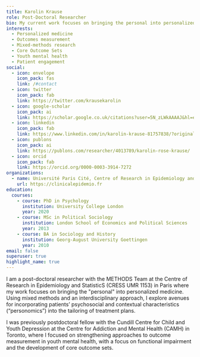 ```yaml
---
title: Karolin Krause
role: Post-Doctoral Researcher
bio: My current work focuses on bringing the personal into personalized medicine. Using mixed methods and an interdisciplinary approach, I explore avenues for incorporating patients’ psychosocial and contextual characteristics (“personomics”) into the tailoring of treatment plans, moving beyond the current focus on biological markers. Previously, my research has focused on strengthening approaches to outcome measurement in youth mental health, with a focus on functional impairment, and the development of core outcome sets for youth depression and anxiety.
interests:
  - Personalized medicine
  - Outcomes measurement
  - Mixed-methods research
  - Core Outcome Sets
  - Youth mental health
  - Patient engagement
social:
  - icon: envelope
    icon_pack: fas
    link: /#contact
  - icon: twitter
    icon_pack: fab
    link: https://twitter.com/krausekarolin
  - icon: google-scholar
    icon_pack: ai
    link: https://scholar.google.co.uk/citations?user=5N_zLWkAAAAJ&hl=en
  - icon: linkedin
    icon_pack: fab
    link: https://www.linkedin.com/in/karolin-krause-81757838/?originalSubdomain=fr
  - icon: publons
    icon_pack: ai
    link: https://publons.com/researcher/4013789/karolin-rose-krause/
  - icon: orcid
    icon_pack: fab
    link: https://orcid.org/0000-0003-3914-7272
organizations:
  - name: Université Paris Cité, Centre of Research in Epidemiology and StatisticS (CRESS UMR 1153), Paris, France
    url: https://clinicalepidemio.fr 
education:
  courses:
    - course: PhD in Psychology
      institution: University College London
      year: 2020
    - course: MSc in Political Sociology
      institution: London School of Economics and Political Sciences
      year: 2013
    - course: BA in Sociology and History
      institution: Georg-August University Goettingen
      year: 2010
email: false
superuser: true
highlight_name: true
---
```

I am a post-doctoral researcher with the METHODS Team at the Centre of Research in Epidemiology and StatisticS (CRESS UMR 1153) in Paris where my work focuses on bringing the "personal" into personalized medicine. Using mixed methods and an interdisciplinary approach, I explore avenues for incorporating patients’ psychosocial and contextual characteristics (“personomics”) into the tailoring of treatment plans. 

I was previously postdoctoral fellow with the Cundill Centre for Child and Youth Depression at the Centre for Addiction and Mental Health (CAMH) in Toronto, where I focused on strengthening approaches to outcome measurement in youth mental health, with a focus on functional impairment and the development of core outcome sets.
